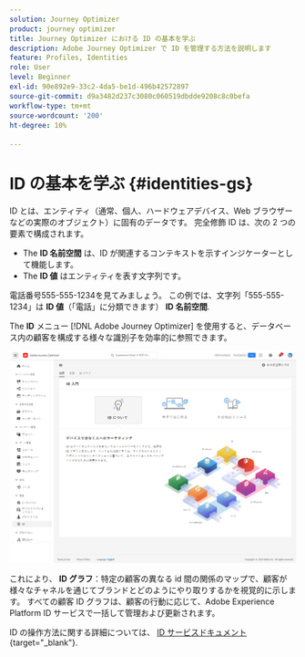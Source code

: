 ```yaml
---
solution: Journey Optimizer
product: journey optimizer
title: Journey Optimizer における ID の基本を学ぶ
description: Adobe Journey Optimizer で ID を管理する方法を説明します
feature: Profiles, Identities
role: User
level: Beginner
exl-id: 90e892e9-33c2-4da5-be1d-496b42572897
source-git-commit: d9a3482d237c3080c060519dbdde9208c8c0befa
workflow-type: tm+mt
source-wordcount: '200'
ht-degree: 10%

---
```


# ID の基本を学ぶ {#identities-gs}

ID とは、エンティティ（通常、個人、ハードウェアデバイス、Web ブラウザーなどの実際のオブジェクト）に固有のデータです。 完全修飾 ID は、次の 2 つの要素で構成されます。

* The **ID 名前空間** は、ID が関連するコンテキストを示すインジケーターとして機能します。
* The **ID 値** はエンティティを表す文字列です。

電話番号555-555-1234を見てみましょう。 この例では、文字列「555-555-1234」は **ID 値**（「電話」に分類できます） **ID 名前空間**.

The **ID** メニュー [!DNL Adobe Journey Optimizer] を使用すると、データベース内の顧客を構成する様々な識別子を効率的に参照できます。

![](assets/identities-home.png)

これにより、 **ID グラフ**：特定の顧客の異なる id 間の関係のマップで、顧客が様々なチャネルを通じてブランドとどのようにやり取りするかを視覚的に示します。 すべての顧客 ID グラフは、顧客の行動に応じて、Adobe Experience Platform ID サービスで一括して管理および更新されます。

ID の操作方法に関する詳細については、 [ID サービスドキュメント](https://experienceleague.adobe.com/docs/experience-platform/identity/home.html?lang=ja){target="_blank"}.
